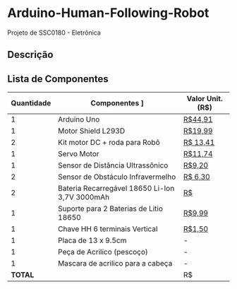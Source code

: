 # Arduino-Human-Following-Robot
Projeto de SSC0180 - Eletrônica

## Descrição



## Lista de Componentes

| Quantidade | Componentes                                ]   | Valor Unit. (R$) |
|------------|------------------------------------------------|------------------|
| 1          | Arduino Uno                                    | [R$44,91](https://www.baudaeletronica.com.br/produto/arduino-uno-atmega328-smd-compativel-cabo-usb.html) |
| 1          | Motor Shield L293D                             | [R$19,99](https://www.baudaeletronica.com.br/produto/motor-shield-l293d-driver-ponte-h-para-arduino.html) |
| 2          | Kit motor DC + roda para Robô                  | [R$ 13,41](https://www.baudaeletronica.com.br/produto/kit-motor-dc-roda-para-robo.html) |
| 1          | Servo Motor                                    | [R$11,74](https://www.baudaeletronica.com.br/produto/micro-servo-9g-sg90-tower-pro.html) |
| 1          | Sensor de Distância Ultrassônico               | [R$9,20](https://www.baudaeletronica.com.br/produto/sensor-de-distancia-ultrassonico-hc-sr04.html) |
| 2          | Sensor de Obstáculo Infravermelho              | [R$ 6,30](https://www.baudaeletronica.com.br/produto/modulo-sensor-de-obstaculo-infravermelho-ir.html) |
| 2          | Bateria Recarregável 18650 Li-Ion 3,7V 3000mAh | [R$](https://www.baudaeletronica.com.br/produto/bateria-recarregavel-18650-li-ion-37v-3000mah-com-2-unidades-sem-pcm.html) |
| 1          | Suporte para 2 Baterias de Litio 18650         | [R$9,99](https://www.baudaeletronica.com.br/produto/suporte-para-2-baterias-de-litio-18650.html) |
| 1          | Chave HH 6 terminais Vertical                  | [R$1,50]() |
| 1          | Placa de 13 x 9.5cm                            | - |
| 1          | Peça de Acrilico (pescoço)                     | - | 
| 1          | Mascara de acrilico para a cabeça              | - |
| **TOTAL**  |                                                | R$
